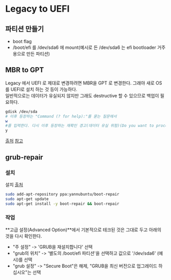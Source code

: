 # Legacy to UEFI

## 파티션 만들기
* boot flag
* /boot/efi 를 /dev/sda6 에 mount(예시로 든 /dev/sda6 는 efi bootloader 거주용으로 만든 파티션)

## MBR to GPT
Legacy 에서 UEFI 로 제대로 변경하려면 MBR을 GPT 로 변경한다. 
그래야 새로 OS를 UEFI로 설치 하는 것 등이  가능하다.  
일반적으로는 데이터가 유실되지 않지만 그래도 destructive 할 수 있으므로 백업이 필요하다.
```bash
gdisk /dev/sda
# 이후 등장하는 "Command (? for help):"를 묻는 질문에서 
w
#를 입력한다. 다시 이후 등장하는 재확인 경고(데이터 유실 위험)(Do you want to proceed? (Y/N):) (y/n) 질문 에서 y 를 답한다.
y 
```
[출처](http://slavisa-jovanovic.com/linux/2015/02/19/mbr-to-gpt.html)
[참고](https://www.funtoo.org/Partitioning_using_gdisk)

## grub-repair 
### 설치
설치
[출처](https://help.ubuntu.com/community/Boot-Repair)
```bash
sudo add-apt-repository ppa:yannubuntu/boot-repair
sudo apt-get update
sudo apt-get install -y boot-repair && boot-repair
```

### 작업
**고급 설정(Advanced Option)**에서 기본적으로 테크된 것은 그대로 두고 아래의 것을 다시 확인한다. 
* "주 설정" -> 'GRUB을 재설치합니다' 선택
* "grub의 위치" -> '별도의 /boot/efi 파티션'을 선택하고 값으로 '/dev/sda6' (예시)를 선택
* "grub 설정" -> "Secure Boot"은 해제, "GRUB을 최신 버전으로 업그레이드 하십시오"는 선택
